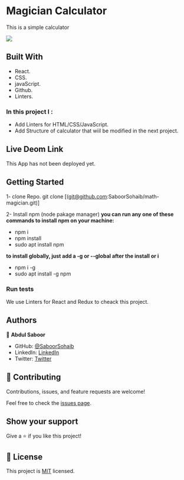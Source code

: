 # Magician Calculator

This is a simple calculator

![](https://img.shields.io/badge/Microverse-blueviolet)

 ## Built With

- React.
- CSS.
- javaScript.
- Github.
- Linters.

### In this project I :
- Add Linters for HTML/CSS/JavaScript.
- Add Structure of calculator that wiil be modified in the next project.

## Live Deom Link
This App has not been deployed yet.
## Getting Started

1- clone Repo.
git clone [(git@github.com:SaboorSohaib/math-magician.git)]

2- Install npm (node pakage manager)
**you can run any one of these commands to install npm on your machine:**
- npm i
- npm install
- sudo apt install npm

 **to install globally, just add a -g or --global after the install or i**
- npm i -g
- sudo apt install -g npm

### Run tests

We use Linters for React and Redux to cheack this project.

## Authors


👤 **Abdul Saboor**

- GitHub: [@SaboorSohaib](https://github.com/SaboorSohaib)
- LinkedIn: [LinkedIn](https://www.linkedin.com/in/abdul-saboor-sohaib-b5b566244/)
- Twitter: [Twitter](absaboorsohaib)

## 🤝 Contributing

Contributions, issues, and feature requests are welcome!

Feel free to check the [issues page](../../issues/).

## Show your support

Give a ⭐️ if you like this project!

## 📝 License


This project is [MIT](./LICENSE) licensed.


